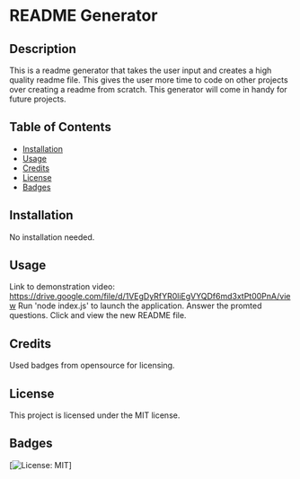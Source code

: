 # README Generator

## Description

This is a readme generator that takes the user input and creates a high quality readme file. 
This gives the user more time to code on other projects over creating a readme from scratch. 
This generator will come in handy for future projects.

## Table of Contents

- [Installation](#installation)
- [Usage](#usage)
- [Credits](#credits)
- [License](#license)
- [Badges](#badges)

## Installation

No installation needed.

## Usage

Link to demonstration video: https://drive.google.com/file/d/1VEgDyRfYR0liEgVYQDf6md3xtPt00PnA/view
Run 'node index.js' to launch the application.
Answer the promted questions.
Click and view the new README file.

## Credits

Used badges from opensource for licensing.

## License

This project is licensed under the MIT license.

## Badges

[![License: MIT](https://img.shields.io/badge/License-MIT-yellow.svg)]
